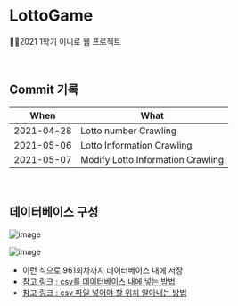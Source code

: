 # LottoGame
👩‍💻2021 1학기 이니로 웹 프로젝트

<br>

## Commit 기록
| When | What |
|:---:|---|
| 2021-04-28 | Lotto number Crawling |
| 2021-05-06 | Lotto Information Crawling |
| 2021-05-07 | Modify Lotto Information Crawling |

<br>

## 데이터베이스 구성
![image](https://user-images.githubusercontent.com/57928612/117430194-d62f1e00-af62-11eb-886d-807a45f9ef5f.png)

![image](https://user-images.githubusercontent.com/57928612/117430302-f52db000-af62-11eb-8b8e-a58a4f9068da.png)

- 이런 식으로 961회차까지 데이터베이스 내에 저장
- [참고 링크 : csv를 데이터베이스 내에 넣는 방법](https://huddling.tistory.com/26)
- [참고 링크 : csv 파일 넣어야 할 위치 알아내는 방법](https://blog.naver.com/alsdomm/221737364291)
